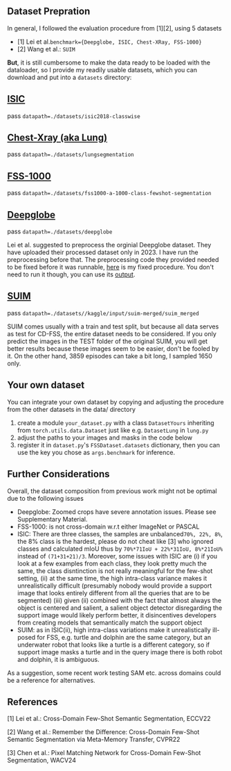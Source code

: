 
## Dataset Prepration

In general, I followed the evaluation procedure from [1][2], using 5 datasets
- [1] Lei et al.`benchmark={Deepglobe, ISIC, Chest-XRay, FSS-1000}`
- [2] Wang et al.: `SUIM`

**But**, it is still cumbersome to make the data ready to be loaded with the dataloader, so I provide my readily usable datasets, which you can download and put into a `datasets` directory:

## [ISIC](https://www.kaggle.com/datasets/heyoujue/isic2018-classwise)
pass `datapath=./datasets/isic2018-classwise`

## [Chest-Xray (aka Lung)](https://www.kaggle.com/datasets/heyoujue/lungsegmentation)
pass `datapath=./datasets/lungsegmentation`

## [FSS-1000](https://www.kaggle.com/datasets/meowmeowmeowmeowmeow/fss1000-a-1000-class-fewshot-segmentation)
pass `datapath=./datasets/fss1000-a-1000-class-fewshot-segmentation`

## [Deepglobe](https://www.kaggle.com/datasets/heyoujue/deepglobe)
pass `datapath=./datasets/deepglobe`

Lei et al. suggested to preprocess the orginial Deepglobe dataset. They have uploaded their processed dataset only in 2023.
I have run the preprocessing before that.
The preprocessing code they provided needed to be fixed before it was runnable, [here](https://www.kaggle.com/code/heyoujue/preprocessing-inputs-for-patnet/notebook) is my fixed procedure.
You don't need to run it though, you can use its [output](https://www.kaggle.com/datasets/heyoujue/deepglobe).

## [SUIM](https://www.kaggle.com/datasets/heyoujue/suim-merged)
pass `datapath=./datasets//kaggle/input/suim-merged/suim_merged`

SUIM comes usually with a train and test split, but because all data serves as test for CD-FSS, the entire dataset needs to be considered.
If you only predict the images in the TEST folder of the original SUIM, you will get better results because these images seem to be easier, don't be fooled by it. On the other hand, 3859 episodes can take a bit long, I sampled 1650 only.

## Your own dataset
You can integrate your own dataset by copying and adjusting the procedure from the other datasets in the data/ directory
1. create a module `your_dataset.py` with a class `DatasetYours` inheriting from `torch.utils.data.Dataset` just like e.g. `DatasetLung` in `lung.py`
2. adjust the paths to your images and masks in the code below
2. register it in `dataset.py`'s `FSSDataset.datasets` dictionary, then you can use the key you chose as `args.benchmark` for inference.

## Further Considerations
Overall, the dataset composition from previous work might not be optimal due to the following issues
- Deepglobe: Zoomed crops have severe annotation issues. Please see Supplementary Material.
- FSS-1000: is not cross-domain w.r.t either ImageNet or PASCAL
- ISIC: There are three classes, the samples are unbalanced`70%, 22%, 8%`, the 8% class is the hardest, please do not cheat like [3] who ignored classes and calculated mIoU thus by `70%*71IoU + 22%*31IoU, 8%*21IoU%` instead of `(71+31+21)/3`. Moreover, some issues with ISIC are (i) if you look at a few examples from each class, they look pretty much the same, the class disntinction is not really meaningful for the few-shot setting,  (ii) at the same time, the high intra-class variance makes it unrealistically difficult (presumably nobody would provide a support image that looks entirely different from all the queries that are to be segmented) (iii) given (ii) combined with the fact that almost always the object is centered and salient, a salient object detector disregarding the support image would likely perform better, it disincentives developers from creating models that semantically match the support object
- SUIM: as in ISIC(ii), high intra-class variations make it unrealistically ill-posed for FSS, e.g. turtle and dolphin are the same category, but an underwater robot that looks like a turtle is a different category, so if support image masks a turtle and in the query image there is both robot and dolphin, it is ambiguous.

As a suggestion, some recent work testing SAM etc. across domains could be a reference for alternatives.

## References

[1] Lei et al.: Cross-Domain Few-Shot Semantic Segmentation, ECCV22

[2] Wang et al.: Remember the Difference: Cross-Domain Few-Shot Semantic Segmentation via Meta-Memory Transfer, CVPR22

[3] Chen et al.: Pixel Matching Network for Cross-Domain Few-Shot Segmentation, WACV24
